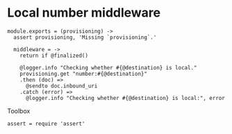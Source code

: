 Local number middleware
=======================

    module.exports = (provisioning) ->
      assert provisioning, 'Missing `provisioning`.'

      middleware = ->
        return if @finalized()

        @logger.info "Checking whether #{@destination} is local."
        provisioning.get "number:#{@destination}"
        .then (doc) =>
          @sendto doc.inbound_uri
        .catch (error) =>
          @logger.info "Checking whether #{@destination} is local:", error

Toolbox

    assert = require 'assert'
